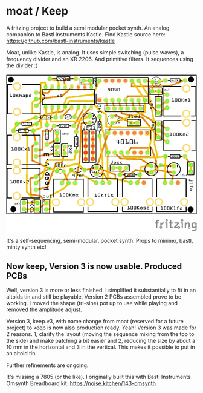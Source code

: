 # moat / Keep
A fritzing project to build a semi modular pocket synth. An analog companion to Bastl instruments Kastle. 
Find Kastle source here: https://github.com/bastl-instruments/kastle 

Moat, unlike Kastle, is analog. It uses simple switching (pulse waves), a frequency divider and an XR 2206. And primitive filters. It sequences using the divider :) 

![PCB view](keep.v3_pcb.jpg)


It's a self-sequencing, semi-modular, pocket synth. Props to minimo, bastl, minty synth etc!

## Now keep, Version 3 is now usable. Produced PCBs

Well, version 3 is more or less finished. I simplified it substantially to fit in an altoids tin and still be playable. Version 2 PCBs assembled prove to be working. I moved the shape (tri-sine) pot up to use while playing and removed the amplitude adjust.

Version 3, keep.v3, with name change from moat (reserved for a future project) to keep is now also production ready. Yeah! Version 3 was made for 2 reasons. 1, clarify the layout (moving the sequence mixing from the top to the side) and make patching a bit easier and 2, reducing the size by about a 10 mm in the horizontal and 3 in the vertical. This makes it possible to put in an altoid tin.

Further refinements are ongoing.


It's missing a 7805 (or the like). I originally built this with Bastl Instruments Omsynth Breadboard kit:
https://noise.kitchen/143-omsynth 


